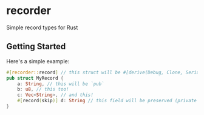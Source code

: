 # recorder

Simple record types for Rust

## Getting Started

Here's a simple example:

```rust
#[recorder::record] // this struct will be #[derive(Debug, Clone, Serialize, Deserialize)]
pub struct MyRecord {
    a: String, // this will be `pub`
    b: u8, // this too!
    c: Vec<String>, // and this!
    #[record(skip)] d: String // this field will be preserved (private by default)
}
```
